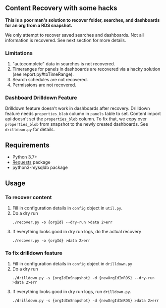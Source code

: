 ## Content Recovery with some hacks
**This is a poor man's solution to recover folder, searches, and dashboards for an org from a RDS snapshot.**

We only attempt to recover saved searches and dashboards. Not all information is recovered. See next section for
more details.

### Limitations
1. "autocomplete" data in searches is not recovered.
2. Timeranges for panels in dashboards are recovered via a hacky solution (see report.py#toTimeRange).
3. Search schedules are not recovered.
4. Permissions are not recovered.

### Dashboard Drilldown Feature
Drilldown feature doesn't work in dashboards after recovery. Drilldown feature needs `properties_blob` column in
`panels` table to set. Content import api doesn't set the `properties_blob` column. To fix that, we copy over
`properties_blob` from snapshot to the newly created dashboards. See `drilldown.py` for details.


## Requirements
  - Python 3.7+
  - [Requests](http://docs.python-requests.org/en/master/) package
  - python3-mysqldb package

## Usage
### To recover content
1. Fill in configuration details in `config` object in `util.py`.
2. Do a dry run
   ```
   ./recover.py -o {orgId} --dry-run >data 2>err
   ```
3. If everything looks good in dry run logs, do the actual recovery
   ```
   ./recover.py -o {orgId} >data 2>err
   ```

### To fix drilldown feature
1. Fill in configuration details in `config` object in `drilldown.py`
2. Do a dry run
   ```
   ./drilldown.py -s {orgIdInSnapshot} -d {newOrgIdInRDS} --dry-run >data 2>err
   ```
3. If everything looks good in dry run logs, run `drilldown.py`.
   ```
   ./drilldown.py -s {orgIdInSnapshot} -d {newOrgIdInRDS} >data 2>err
   ```

